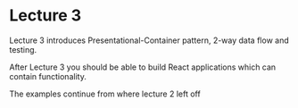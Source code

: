 # Lecture 3

Lecture 3 introduces Presentational-Container pattern, 2-way data flow and testing.

After Lecture 3 you should be able to build React applications which can contain functionality.

The examples continue from where lecture 2 left off
